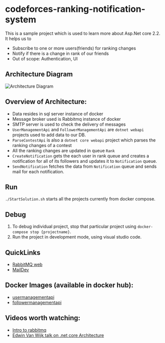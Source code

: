 # codeforces-ranking-notification-system
This is a sample project which is used to learn more about Asp.Net core 2.2. It helps us to
* Subscribe to one or more users(friends) for ranking changes
* Notify if there is a change in rank of our friends
* Out of scope: Authentication, UI

## Architecture Diagram
![Architecture Diagram](https://user-images.githubusercontent.com/3127498/59861206-5be55880-934e-11e9-917c-18ad333a12db.png)

## Overview of Architecture:
* Data resides in sql server instance of docker
* Message broker used is Rabbitmq instance of docker
* SMTP server is used to check the delivery of messages
* `UserManagementApi` and `FollowerManagementApi` are `dotnet webapi` projects used to add data to our DB.
* `ParseContestApi` is also a `dotnet core webapi` project which parses the ranking changes of a contest
* All the ranking changes are updated in queue `Rank`
* `CreateNotification` gets the each user in rank queue and creates a notification for all of its followers and updates it to `Notification` queue.
* `SendNotification` fetches the data from `Notification` queue and sends mail for each notification.

## Run
`./StartSolution.sh` starts all the projects currently from docker compose.

## Debug
1. To debug individual project, stop that particular project using `docker-compose stop {projectname}`. 
2. Run the project in development mode, using visual studio code.

## QuickLinks
* [RabbitMQ web](http://localhost:15672/#/)
* [MailDev](http://localhost:4000/#/)

## Docker Images (available in docker hub):
* [usermanagementapi](https://hub.docker.com/r/prakashnatarajan/usermanagementapi)
* [followermanagementapi](https://hub.docker.com/r/prakashnatarajan/followermanagementapi)

## Videos worth watching:
* [Intro to rabbitmq](https://www.youtube.com/watch?v=deG25y_r6OY)
* [Edwin Van Wijk talk on .net core Architecture](https://www.youtube.com/watch?v=-AfZxdXa7yc&t=734s)
